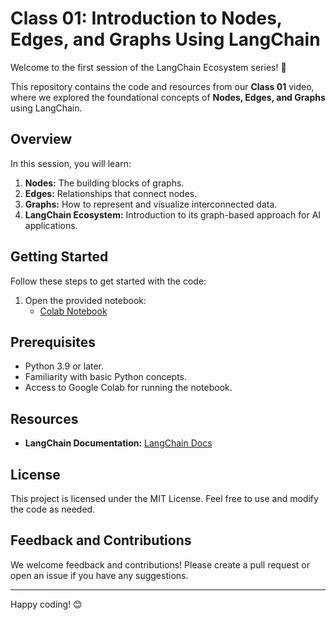 # Class 01: Introduction to Nodes, Edges, and Graphs Using LangChain  

Welcome to the first session of the LangChain Ecosystem series! 🚀  

This repository contains the code and resources from our **Class 01** video, where we explored the foundational concepts of **Nodes, Edges, and Graphs** using LangChain.  

## Overview  
In this session, you will learn:  
1. **Nodes:** The building blocks of graphs.  
2. **Edges:** Relationships that connect nodes.  
3. **Graphs:** How to represent and visualize interconnected data.  
4. **LangChain Ecosystem:** Introduction to its graph-based approach for AI applications.  

## Getting Started  
Follow these steps to get started with the code:  
1. Open the provided notebook:  
   - [Colab Notebook](https://colab.research.google.com/github/panaversity/learn-agentic-ai/blob/main/12_langchain_ecosystem/langgraph/course-notebooks/module-1/00_edges_nodes_graph.ipynb#scrollTo=5999f8d0-989f-4638-8ade-5c257cbadfe8)  

## Prerequisites  
- Python 3.9 or later.  
- Familiarity with basic Python concepts.  
- Access to Google Colab for running the notebook.  

## Resources  
- **LangChain Documentation:** [LangChain Docs](https://docs.langchain.com/)   

## License  
This project is licensed under the MIT License. Feel free to use and modify the code as needed.  

## Feedback and Contributions  
We welcome feedback and contributions! Please create a pull request or open an issue if you have any suggestions.  

---  

Happy coding! 😊  